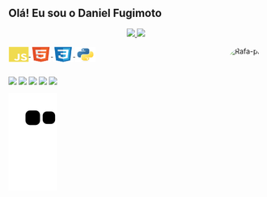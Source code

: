 ## Olá! Eu sou o Daniel Fugimoto

<div align="center">
  <a href="https://github.com/DanielFugimoto">
  <img height="160em" src="https://github-readme-stats.vercel.app/api?username=danielfugimoto&show_icons=true&theme=dark&include_all_commits=true&count_private=true"/>
  <img height="160em" src="https://github-readme-stats.vercel.app/api/top-langs/?username=danielfugimoto&layout=compact&langs_count=7&theme=dark"/>
</div>
<div style="display: inline_block"><br>
  <img align="center" alt="Dan-Js" height="30" width="40" src="https://raw.githubusercontent.com/devicons/devicon/master/icons/javascript/javascript-plain.svg">
  <img align="center" alt="Dan-HTML" height="30" width="40" src="https://raw.githubusercontent.com/devicons/devicon/master/icons/html5/html5-original.svg">
  <img align="center" alt="Dan-CSS" height="30" width="40" src="https://raw.githubusercontent.com/devicons/devicon/master/icons/css3/css3-original.svg">
  <img align="center" alt="Dan-Python" height="30" width="40" src="https://raw.githubusercontent.com/devicons/devicon/master/icons/python/python-original.svg">
  <img align="right" alt="Rafa-pic" height="150" style="border-radius:50px;" src="https://i.picasion.com/pic92/28f7171e9936ee852c56bc83eb0ed325.gif">
</div>
 </div>
 
 ##
 
 <div> 
   <a href="https://instagram.com/danielfugimoto" target="_blank"><img src="https://img.shields.io/badge/-Instagram-%23E4405F?style=for-the-badge&logo=instagram&logoColor=white"></a>
 	<a href="https://www.twitch.tv/fugimoto" target="_blank"><img src="https://img.shields.io/badge/Twitch-9146FF?style=for-the-badge&logo=twitch&logoColor=white"></a>
  <a href = "mailto:danielfugimoto@gmail.com"><img src="https://img.shields.io/badge/-Gmail-%23333?style=for-the-badge&logo=gmail&logoColor=white"></a>
  <a href="https://www.linkedin.com/in/daniel-fugimoto-931360218/" target="_blank"><img src="https://img.shields.io/badge/-LinkedIn-%230077B5?style=for-the-badge&logo=linkedin&logoColor=white"></a>
  <a href = "https://danielfugimoto.github.io/dfugimoto.github.io/index.html"><img src="https://img.shields.io/badge/-site-%23E4405F?style=for-the-badge&logo=website&logoColor=white"></a>
 
  ![Snake animation](https://github.com/danielfugimoto/danielfugimoto/blob/output/github-contribution-grid-snake.svg)
 
</div>


